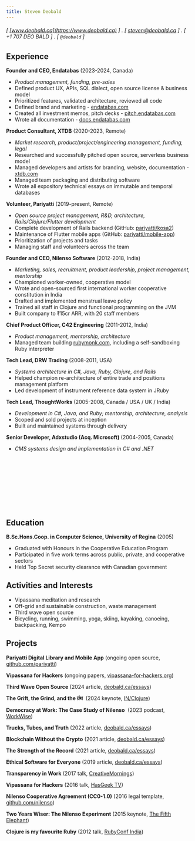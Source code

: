 ```yaml
---
title: Steven Deobald
---
```


###### [ [www.deobald.ca](https://www.deobald.ca) ] . [ steven@deobald.ca ] . [ +1 707 DEO BALD ] . [ `@deobald` ]

Experience
----------

**Founder and CEO, Endatabas** (2023-2024, Canada)

- _Product management, funding, pre-sales_
- Defined product UX, APIs, SQL dialect, open source license & business model
- Prioritized features, validated architecture, reviewed all code
- Defined brand and marketing - [endatabas.com](https://www.endatabas.com)
- Created all investment memos, pitch decks - [pitch.endatabas.com](https://pitch.endatabas.com/)
- Wrote all documentation - [docs.endatabas.com](https://docs.endatabas.com/)

**Product Consultant, XTDB** (2020-2023, Remote)

- _Market research, product/project/engineering management, funding, legal_
- Researched and successfully pitched open source, serverless business model
- Managed developers and artists for branding, website, documentation - [xtdb.com](https://xtdb.com)
- Managed team packaging and distributing software
- Wrote all expository technical essays on immutable and temporal databases

**Volunteer, Pariyatti** (2019-present, Remote)

- _Open source project management, R&D, architecture, Rails/Clojure/Flutter development_
- Complete development of Rails backend (GitHub: [pariyatti/kosa2](https://github.com/pariyatti/kosa2))
- Maintenance of Flutter mobile apps (GitHub: [pariyatti/mobile-app](https://github.com/pariyatti/mobile-app))
- Prioritization of projects and tasks
- Managing staff and volunteers across the team

**Founder and CEO, Nilenso Software** (2012-2018, India)

- _Marketing, sales, recruitment, product leadership, project management, mentorship_
- Championed worker-owned, cooperative model
- Wrote and open-sourced first international worker cooperative constitution in India
- Drafted and implemented menstrual leave policy
- Trained all staff in Clojure and functional programming on the JVM
- Built company to ₹15cr ARR, with 20 staff members

**Chief Product Officer, C42 Engineering** (2011-2012, India)

- _Product management, mentorship, architecture_
- Managed team building [rubymonk.com](https://rubymonk.com), including a self-sandboxing Ruby interpreter

**Tech Lead, DRW Trading** (2008-2011, USA)

- _Systems architecture in C#, Java, Ruby, Clojure, and Rails_
- Helped champion re-architecture of entire trade and positions management platform
- Led development of instrument reference data system in JRuby

**Tech Lead, ThoughtWorks** (2005-2008, Canada / USA / UK / India)

- _Development in C#, Java, and Ruby; mentorship, architecture, analysis_
- Scoped and sold projects at inception
- Built and maintained systems through delivery

**Senior Developer, Adxstudio (Acq. Microsoft)** (2004-2005, Canada)

- _CMS systems design and implementation in C# and .NET_

<br/><br/><br/><br/><br/><br/><br/><br/>

Education
---------

**B.Sc.Hons.Coop. in Computer Science, University of Regina** (2005)

- Graduated with Honours in the Cooperative Education Program
- Participated in five work terms across public, private, and cooperative sectors
- Held Top Secret security clearance with Canadian government

Activities and Interests
------------------------

- Vipassana meditation and research
- Off-grid and sustainable construction, waste management
- Third wave open source
- Bicycling, running, swimming, yoga, skiing, kayaking, canoeing, backpacking, Kempo

Projects
--------

**Pariyatti Digital Library and Mobile App**
(ongoing open source, [github.com/pariyatti](https://github.com/pariyatti/))

**Vipassana for Hackers**
(ongoing papers, [vipassana-for-hackers.org](https://www.vipassana-for-hackers.org/))

**Third Wave Open Source**
(2024 article, [deobald.ca/essays](https://www.deobald.ca/essays/2024-08-13-third-wave-commercial-open-source/))

**The Grift, the Grind, and the ग्रंथ**&nbsp;
(2024 keynote, [IN/Clojure](https://www.youtube.com/watch?v=VrlWxYbnnqM))

**Democracy at Work: The Case Study of Nilenso**&nbsp;
(2023 podcast, [WorkWise](https://www.workwisepod.com/episodes/democracyatwork))

**Trucks, Tubes, and Truth**
(2022 article, [deobald.ca/essays](https://www.deobald.ca/essays/2022-06-21-trucks-tubes-truth/))

**Blockchain Without the Crypto**
(2021 article, [deobald.ca/essays](https://www.deobald.ca/essays/2021-11-11-blockchain-without-crypto/))

**The Strength of the Record**
(2021 article, [deobald.ca/essays](https://www.deobald.ca/essays/2021-03-28-strength-of-the-record/))

**Ethical Software for Everyone**
(2019 article, [deobald.ca/essays](https://www.deobald.ca/essays/2019-11-28-ethical-software-for-everyone/))

**Transparency in Work**
(2017 talk, [CreativeMornings](https://www.youtube.com/watch?v=0sUMbqdHhME))

**Vipassana for Hackers**
(2016 talk, [HasGeek TV](https://www.youtube.com/watch?v=1BWYqHbF00c))

**Nilenso Cooperative Agreement (CC0-1.0)**
(2016 legal template, [github.com/nilenso](https://github.com/nilenso/cooperative-agreement))

**Two Years Wiser: The Nilenso Experiment**
(2015 keynote, [The Fifth Elephant](https://www.youtube.com/watch?v=b7K3E1Q_MBk))

**Clojure is my favourite Ruby**
(2012 talk, [RubyConf India](https://www.youtube.com/watch?v=PCdEbUBk6a0))
